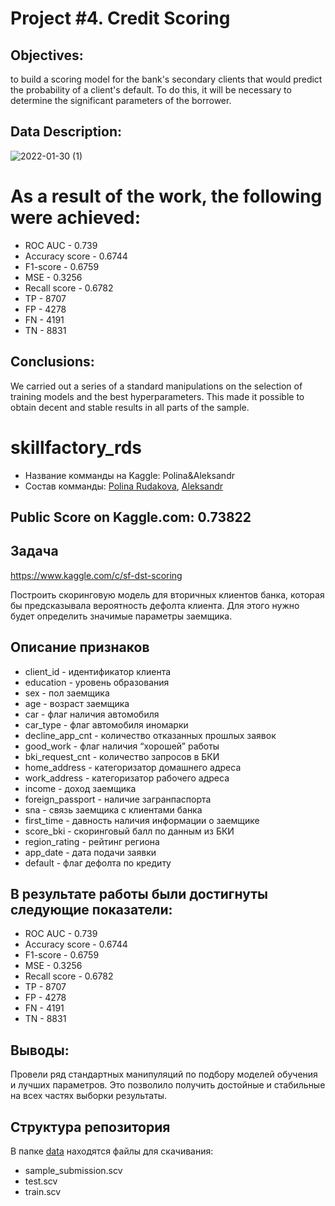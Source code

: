 Project #4. Credit Scoring
========================
## Objectives:
to build a scoring model for the bank's secondary clients that would predict the probability of a client's default. To do this, it will be necessary to determine the significant parameters of the borrower.

## Data Description:

![2022-01-30 (1)](https://user-images.githubusercontent.com/68026029/151710271-d29dae5b-c55b-4bd9-8bea-0c2a06981015.png)

# As a result of the work, the following were achieved:
* ROC AUC - 0.739
* Accuracy score - 0.6744
* F1-score - 0.6759
* MSE - 0.3256
* Recall score - 0.6782
* TP - 8707
* FP - 4278
* FN - 4191
* TN - 8831

## Conclusions:
We carried out a series of a standard manipulations on the selection of training models and the best hyperparameters. This made it possible to obtain decent and stable results in all parts of the sample.

# skillfactory_rds
* Название комманды на Kaggle: Polina&Aleksandr
* Cостав комманды: [Polina Rudakova](https://github.com/Polinia), [Aleksandr](https://github.com/AleksandrBychkov?tab=overview&from=2021-04-01&to=2021-04-14)


Public Score on Kaggle.com: 0.73822
------------
Задача
-----------
https://www.kaggle.com/c/sf-dst-scoring

Построить скоринговую модель для вторичных клиентов банка, которая бы предсказывала вероятность дефолта клиента. Для этого нужно будет определить значимые параметры заемщика.

Описание признаков
------------------------
* client_id - идентификатор клиента
* education - уровень образования
* sex - пол заемщика
* age - возраст заемщика
* car - флаг наличия автомобиля
* car_type - флаг автомобиля иномарки
* decline_app_cnt - количество отказанных прошлых заявок
* good_work - флаг наличия “хорошей” работы
* bki_request_cnt - количество запросов в БКИ
* home_address - категоризатор домашнего адреса
* work_address - категоризатор рабочего адреса
* income - доход заемщика
* foreign_passport - наличие загранпаспорта
* sna - связь заемщика с клиентами банка
* first_time - давность наличия информации о заемщике
* score_bki - скоринговый балл по данным из БКИ
* region_rating - рейтинг региона
* app_date - дата подачи заявки
* default - флаг дефолта по кредиту

В результате работы были достигнуты следующие показатели:
--------------
* ROC AUC - 0.739
* Accuracy score - 0.6744
* F1-score - 0.6759
* MSE - 0.3256
* Recall score - 0.6782
* TP - 8707
* FP - 4278
* FN - 4191
* TN - 8831

Выводы:
-------
Провели ряд стандартных манипуляций по подбору моделей обучения и лучших параметров. Это позволило получить достойные и стабильные на всех частях выборки результаты.

Структура репозитория
-----------------
В папке [data](https://github.com/Polinia/skillfactory_rds/tree/main/module_4/data) находятся файлы для скачивания:

* sample_submission.scv
* test.scv
* train.scv
